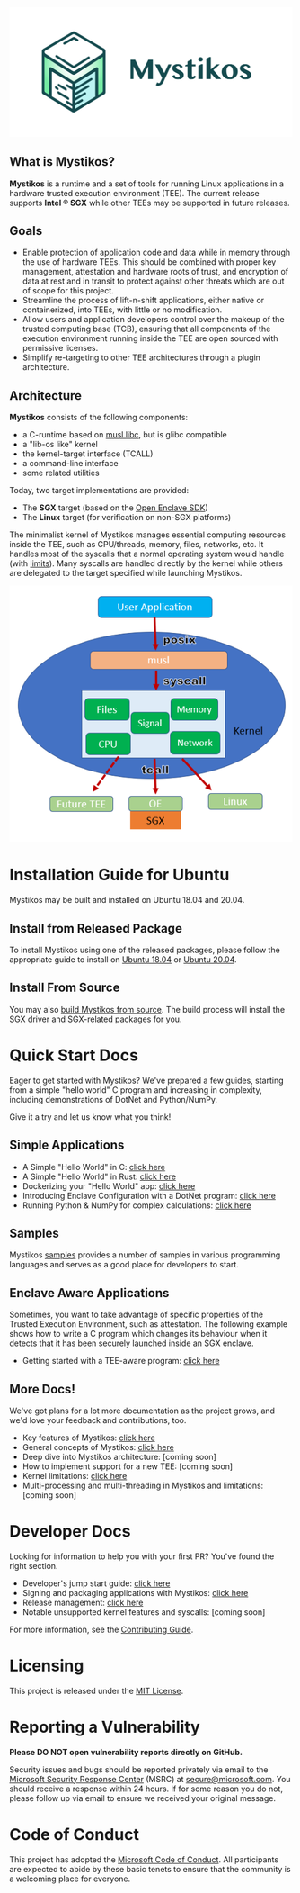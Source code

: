![Mystikos](./art/light/logo-horizontal/logo-horizontal.png)

## What is Mystikos?
**Mystikos** is a runtime and a set of tools for running Linux applications
in a hardware trusted
execution environment (TEE). The current release supports **Intel &reg; SGX**
while other TEEs may be supported in future releases.

## Goals

- Enable protection of application code and data while in memory through the
  use of hardware TEEs. This should be combined with proper key management,
  attestation and hardware roots of trust, and encryption of data at rest and
  in transit to protect against other threats which are out of scope for this
  project.
- Streamline the process of lift-n-shift applications, either native or
  containerized, into TEEs, with little or no modification.
- Allow users and application developers control over the makeup of the trusted
  computing base (TCB), ensuring that all components of the execution environment
  running inside the TEE are open sourced with permissive licenses.
- Simplify re-targeting to other TEE architectures through a plugin
  architecture.

## Architecture

**Mystikos** consists of the following components:
- a C-runtime based on [musl libc](https://musl.libc.org), but is glibc compatible
- a "lib-os like" kernel
- the kernel-target interface (TCALL)
- a command-line interface
- some related utilities

Today, two target implementations are provided:
- The **SGX** target (based on the [Open Enclave
  SDK](https://github.com/openenclave/openenclave))
- The **Linux** target (for verification on non-SGX platforms)

The minimalist kernel of Mystikos manages essential computing resources
inside the TEE, such as CPU/threads, memory, files, networks, etc. It handles
most of the syscalls that a normal operating system would handle (with
[limits](doc/syscall-limitations.md)).  Many syscalls are handled directly by the
kernel while others are delegated to the target specified while launching
Mystikos.

![](./arch.png)


# Installation Guide for Ubuntu

Mystikos may be built and installed on Ubuntu 18.04 and 20.04.

## Install from Released Package

To install Mystikos using one of the released packages, please follow the appropriate guide to install on [Ubuntu 18.04](doc/user-install-ubuntu-1804.md) or [Ubuntu 20.04](doc/user-install-ubuntu-2004.md).

## Install From Source

You may also [build Mystikos from source](BUILDING.md). The build process
will install the SGX driver and SGX-related packages for you.

# Quick Start Docs

Eager to get started with Mystikos? We've prepared a few guides, starting from
a simple "hello world" C program and increasing in complexity, including
demonstrations of DotNet and Python/NumPy.

Give it a try and let us know what you think!

## Simple Applications

- A Simple "Hello World" in C: [click here](doc/user-getting-started-c.md)
- A Simple "Hello World" in Rust: [click here](doc/user-getting-started-rust.md)
- Dockerizing your "Hello World" app: [click
  here](doc/user-getting-started-docker-c++.md)
- Introducing Enclave Configuration with a DotNet program: [click
  here](doc/user-getting-started-docker-dotnet.md)
- Running Python & NumPy for complex calculations: [click
  here](doc/user-getting-started-docker-python.md)

## Samples
Mystikos [samples](/samples) provides a number of samples in various programming
languages and serves as a good place for developers to start.

## Enclave Aware Applications

Sometimes, you want to take advantage of specific properties of the Trusted
Execution Environment, such as attestation. The following example shows how to
write a C program which changes its behaviour when it detects that it has been
securely launched inside an SGX enclave.

- Getting started with a TEE-aware program: [click
  here](doc/user-getting-started-tee-aware.md)

## More Docs!

We've got plans for a lot more documentation as the project grows, and we'd
love your feedback and contributions, too.

- Key features of Mystikos: [click here](doc/key-features.md)
- General concepts of Mystikos: [click here](doc/user-getting-started.md)
- Deep dive into Mystikos architecture: [coming soon]
- How to implement support for a new TEE: [coming soon]
- Kernel limitations: [click here](doc/kernel-limitations.md)
- Multi-processing and multi-threading in Mystikos and limitations: [coming
  soon]


# Developer Docs

Looking for information to help you with your first PR? You've found the right
section.

- Developer's jump start guide: [click here](doc/dev-jumpstart.md)
- Signing and packaging applications with Mystikos: [click
  here](doc/sign-package.md)
- Release management: [click here](doc/releasing.md)
- Notable unsupported kernel features and syscalls: [coming soon]

For more information, see the [Contributing Guide](CONTRIBUTING.md).

# Licensing

This project is released under the [MIT License](LICENSE).

# Reporting a Vulnerability

**Please DO NOT open vulnerability reports directly on GitHub.**

Security issues and bugs should be reported privately via email to the
[Microsoft Security Response Center](https://www.microsoft.com/en-us/msrc)
(MSRC) at secure@microsoft.com. You should receive a response within 24 hours.
If for some reason you do not, please follow up via email to ensure we received
your original message.


# Code of Conduct

This project has adopted the
[Microsoft Code of Conduct](https://opensource.microsoft.com/codeofconduct/).
All participants are expected to abide by these basic tenets to ensure that the
community is a welcoming place for everyone.

